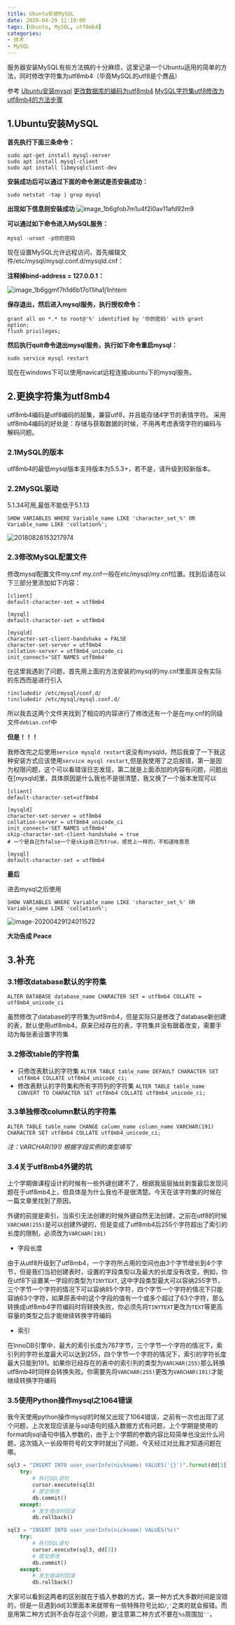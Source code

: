 ```yaml
---
title: Ubuntu安装MySQL
date: 2020-04-29 11:19:00
tags: [Ubuntu, MySQL, utf8mb4]
categories:
- 技术
- MySQL
---
```

服务器安装MySQL有些方法搞的十分麻烦，这里记录一个Ubuntu适用的简单的方法，同时修改字符集为utf8mb4（毕竟MySQL的utf8是个赝品）

<!--more-->

参考
[Ubuntu安装mysql](https://blog.csdn.net/mr_hui_/article/details/88878836)
[更改数据库的编码为utf8mb4](https://www.cnblogs.com/silentmuh/p/11082622.html)
[MySQL字符集utf8修改为utf8mb4的方法步骤](https://www.jb51.net/article/165260.htm)

## 1.Ubuntu安装MySQL

**首先执行下面三条命令：**

```shell
sudo apt-get install mysql-server
sudo apt install mysql-client
sudo apt install libmysqlclient-dev
```
**安装成功后可以通过下面的命令测试是否安装成功：**

```shell
sudo netstat -tap | grep mysql
```

**出现如下信息则安装成功**
![image_1b6gfob7m1u4f2i0av11afd92m9](http://blog.zchsakura.top/20200429135052.png)

**可以通过如下命令进入MySQL服务：**

```shell
mysql -uroot -p你的密码
```

现在设置MySQL允许远程访问，首先编辑文件/etc/mysql/mysql.conf.d/mysqld.cnf：

**注释掉bind-address = 127.0.0.1：**

![image_1b6ggmf7h1d6b17o11iha1j1nhtem](http://blog.zchsakura.top/20200429134856.png)

**保存退出，然后进入mysql服务，执行授权命令：**

```mysql
grant all on *.* to root@'%' identified by '你的密码' with grant option;
flush privileges;
```

**然后执行quit命令退出mysql服务，执行如下命令重启mysql：**

```shell
sudo service mysql restart
```

现在在windows下可以使用navicat远程连接ubuntu下的mysql服务。

## 2.更换字符集为utf8mb4

utf8mb4编码是utf8编码的超集，兼容utf8，并且能存储4字节的表情字符。 
采用utf8mb4编码的好处是：存储与获取数据的时候，不用再考虑表情字符的编码与解码问题。

### 2.1MySQL的版本
utf8mb4的最低mysql版本支持版本为5.5.3+，若不是，请升级到较新版本。

### 2.2MySQL驱动
5.1.34可用,最低不能低于5.1.13

```mysql
SHOW VARIABLES WHERE Variable_name LIKE 'character_set_%' OR Variable_name LIKE 'collation%';
```

![20180828153217974](http://blog.zchsakura.top/20200429134724.png)

### 2.3修改MySQL配置文件

修改mysql配置文件my.cnf
my.cnf一般在etc/mysql/my.cnf位置。找到后请在以下三部分里添加如下内容： 

```
[client] 
default-character-set = utf8mb4

[mysql] 
default-character-set = utf8mb4 

[mysqld] 
character-set-client-handshake = FALSE 
character-set-server = utf8mb4 
collation-server = utf8mb4_unicode_ci 
init_connect='SET NAMES utf8mb4'
```

在这里我遇到了问题，首先用上面的方法安装的mysql的my.cnf里面并没有实际的东西而是进行引入

```
!includedir /etc/mysql/conf.d/
!includedir /etc/mysql/mysql.conf.d/
```

所以我去这两个文件夹找到了相应的内容进行了修改还有一个是在my.cnf的同级文件`debian.cnf`中

**但是！！！**

我修改完之后使用`service mysqld restart`说没有mysqld，然后我查了一下我这种安装方式应该使用`service mysql restart`,但是我使用了之后报错，第一是因为权限问题，这个可以看错误日志发现，第二就是上面添加的内容有问题，问题出在[mysqld]里，具体原因是什么我也不是很清楚，我又换了一个版本发现可以

```
[client] 
default-character-set=utf8mb4 
  
[mysqld] 
character-set-server = utf8mb4 
collation-server = utf8mb4_unicode_ci 
init_connect='SET NAMES utf8mb4'
skip-character-set-client-handshake = true 
# 一个是自己为false一个是skip自己为true，感觉上一样的，不知道啥意思
  
[mysql] 
default-character-set = utf8mb4
```

**最后**

进去mysql之后使用

```mysql
SHOW VARIABLES WHERE Variable_name LIKE 'character_set_%' OR Variable_name LIKE 'collation%';
```

![image-20200429124011522](http://blog.zchsakura.top/20200429124058.png)

**大功告成 Peace**

## 3.补充

### 3.1修改database默认的字符集

```
ALTER DATABASE database_name CHARACTER SET = utf8mb4 COLLATE = utf8mb4_unicode_ci
```
虽然修改了database的字符集为utf8mb4，但是实际只是修改了database新创建的表，默认使用utf8mb4，原来已经存在的表，字符集并没有跟着改变，需要手动为每张表设置字符集

### 3.2修改table的字符集

- 只修改表默认的字符集 `ALTER TABLE table_name DEFAULT CHARACTER SET utf8mb4 COLLATE utf8mb4_unicode_ci;`
- 修改表默认的字符集和所有字符列的字符集 `ALTER TABLE table_name CONVERT TO CHARACTER SET utf8mb4 COLLATE utf8mb4_unicode_ci;`

### 3.3单独修改column默认的字符集

```
ALTER TABLE table_name CHANGE column_name column_name VARCHAR(191) CHARACTER SET utf8mb4 COLLATE utf8mb4_unicode_ci;
```
*注：VARCHAR(191) 根据字段实例的类型填写*

### 3.4关于utf8mb4外键的坑

上个学期做课程设计的时候有一些外键创建不了，根据我层层抽丝剥茧最后发现问题在于utf8mb4上，但具体是为什么我也不是很清楚。今天在该字符集的时候在一篇文章里找到了原因。

外键的前提是索引，当索引无法创建的时候外键自然无法创建，之前在utf8的时候`VARCHAR(255)`是可以创建外键的，但是变成了utf8mb4后255个字符超出了索引的长度的限制，必须改为`VARCHAR(191)`

- 字段长度

由于从utf8升级到了utf8mb4，一个字符所占用的空间也由3个字节增长到4个字节，但是我们当初创建表时，设置的字段类型以及最大的长度没有改变。例如，你在utf8下设置某一字段的类型为`TINYTEXT`, 这中字段类型最大可以容纳255字节，三个字节一个字符的情况下可以容纳85个字符，四个字节一个字符的情况下只能容纳63个字符，如果原表中的这个字段的值有一个或多个超过了63个字符，那么转换成utf8mb4字符编码时将转换失败，你必须先将`TINYTEXT`更改为`TEXT`等更高容量的类型之后才能继续转换字符编码

- 索引

在InnoDB引擎中，最大的索引长度为767字节，三个字节一个字符的情况下，索引列的字符长度最大可以达到255，四个字节一个字符的情况下，索引的字符长度最大只能到191。如果你已经存在的表中的索引列的类型为`VARCHAR(255)`那么转换utf8mb4时同样会转换失败。你需要先将`VARCHAR(255)`更改为`VARCHAR(191)`才能继续转换字符编码

### 3.5使用Python操作mysql之1064错误

我今天使用python操作mysql的时候又出现了1064错误，之前有一次也出现了这个问题，上次发现应该是与sql语句的插入数据方式有问题，上个学期是使用的format向sql语句中插入参数的，由于上个学期的参数内容比较简单也没出什么问题，这次插入一长段带符号的文字时就出了问题，今天经过对比我才知道问题在哪。

```python 错误方法
sql3 = "INSERT INTO user_userInfo(nickname) VALUES('{}')".format(dd[3])
	try:
        # 执行SQL语句
        cursor.execute(sql3)
        # 提交修改
        db.commit()
    except:
        # 发生错误时回滚
        db.rollback()
```


```python 正确方法
sql3 = "INSERT INTO user_userInfo(nickname) VALUES(%s)"
	try:
        # 执行SQL语句
        cursor.execute(sql3, dd[3])
        # 提交修改
        db.commit()
    except:
        # 发生错误时回滚
        db.rollback()
```

大家可以看到这两者的区别就在于插入参数的方式，第一种方式大多数时间是没错的，但是一旦遇到dd[3]里面本来就带有一些特殊符号比如`/`,`'`之类的就会报错。而是用第二种方式则不会存在这个问题，要注意第二种方式不要在`%s`周围加`''`。

